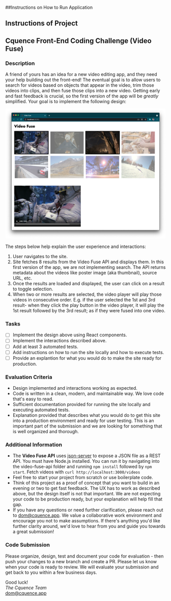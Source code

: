##Instructions on How to Run Application

## Instructions of Project

## Cquence Front-End Coding Challenge (Video Fuse)

### Description

A friend of yours has an idea for a new video editing app, and they need your help building out the front-end! The eventual goal is to allow users to search for videos based on objects that appear in the video, trim those videos into clips, and then fuse those clips into a new video. Getting early and fast feedback is crucial, so the first version of the app will be _greatly_ simplified. Your goal is to implement the following design:

![video fuse](video-fuse.png)

The steps below help explain the user experience and interactions:

1. User navigates to the site.
2. Site fetches 8 results from the Video Fuse API and displays them. In this first version of the app, we are not implementing search. The API returns metadata about the videos like poster image (aka thumbnail), source URL, etc.
3. Once the results are loaded and displayed, the user can click on a result to toggle selection.
4. When two or more results are selected, the video player will play those videos in consecutive order. E.g. if the user selected the 1st and 3rd result- when they click the play button in the video player, it will play the 1st result followed by the 3rd result; as if they were fused into one video.

### Tasks

- [ ] Implement the design above using React components.
- [ ] Implement the interactions described above.
- [ ] Add at least 3 automated tests.
- [ ] Add instructions on how to run the site locally and how to execute tests.
- [ ] Provide an explantion for what you would do to make the site ready for production.

### Evaluation Criteria

- Design implemented and interactions working as expected.
- Code is written in a clean, modern, and maintainable way. We love code that's easy to read.
- Sufficient documentation provided for running the site locally and executing automated tests.
- Explanation provided that describes what you would do to get this site into a production environment and ready for user testing. This is an important part of the submission and we are looking for something that is well organized and thorough.

### Additional Information

- The **Video Fuse API** uses [json-server](https://github.com/typicode/json-server) to expose a JSON file as a REST API. You must have Node.js installed. You can run it by navigating into the video-fuse-api folder and running `npm install` followed by `npm start`. Fetch videos with `curl http://localhost:3000/videos`
- Feel free to start your project from scratch or use boilerplate code.
- Think of this project as a proof of concept that you want to build in an evening or two to get fast feedback. The UX has to work as described above, but the design itself is not that important. We are not expecting your code to be production ready, but your explanation will help fill that gap.
- If you have any questions or need further clarification, please reach out to dom@cquence.app. We value a collaborative work environment and encourage you not to make assumptions. If there's anything you'd like further clarity around, we'd love to hear from you and guide you towards a great submission!

### Code Submission

Please organize, design, test and document your code for evaluation - then push your changes to a new branch and create a PR. Please let us know when your code is ready to review. We will evaluate your submission and get back to you within a few business days.

Good luck!  
_The Cquence Team_  
dom@cquence.app
